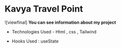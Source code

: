 # Kavya Travel Point
![viewfinal]
**You can see information about my project**

- Technologies Used - Html , css , Tailwind

- Hooks Used : useState 
